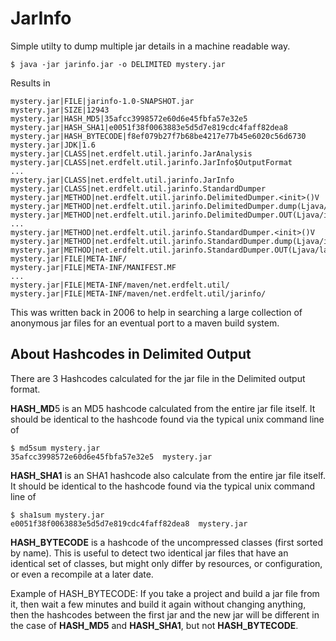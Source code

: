 JarInfo
=======

Simple utilty to dump multiple jar details in a machine readable way.

    $ java -jar jarinfo.jar -o DELIMITED mystery.jar

Results in

    mystery.jar|FILE|jarinfo-1.0-SNAPSHOT.jar
    mystery.jar|SIZE|12943
    mystery.jar|HASH_MD5|35afcc3998572e60d6e45fbfa57e32e5
    mystery.jar|HASH_SHA1|e0051f38f0063883e5d5d7e819cdc4faff82dea8
    mystery.jar|HASH_BYTECODE|f8ef079b27f7b68be4217e77b45e6020c56d6730
    mystery.jar|JDK|1.6
    mystery.jar|CLASS|net.erdfelt.util.jarinfo.JarAnalysis
    mystery.jar|CLASS|net.erdfelt.util.jarinfo.JarInfo$OutputFormat
    ...
    mystery.jar|CLASS|net.erdfelt.util.jarinfo.JarInfo
    mystery.jar|CLASS|net.erdfelt.util.jarinfo.StandardDumper
    mystery.jar|METHOD|net.erdfelt.util.jarinfo.DelimitedDumper.<init>()V
    mystery.jar|METHOD|net.erdfelt.util.jarinfo.DelimitedDumper.dump(Ljava/io/File;)V
    mystery.jar|METHOD|net.erdfelt.util.jarinfo.DelimitedDumper.OUT(Ljava/io/File;Ljava/lang/String;)V
    ...
    mystery.jar|METHOD|net.erdfelt.util.jarinfo.StandardDumper.<init>()V
    mystery.jar|METHOD|net.erdfelt.util.jarinfo.StandardDumper.dump(Ljava/io/File;)V
    mystery.jar|METHOD|net.erdfelt.util.jarinfo.StandardDumper.OUT(Ljava/lang/String;)V
    mystery.jar|FILE|META-INF/
    mystery.jar|FILE|META-INF/MANIFEST.MF
    ...
    mystery.jar|FILE|META-INF/maven/net.erdfelt.util/
    mystery.jar|FILE|META-INF/maven/net.erdfelt.util/jarinfo/

This was written back in 2006 to help in searching a large collection of anonymous jar files
for an eventual port to a maven build system.

About Hashcodes in Delimited Output
-----------------------------------
There are 3 Hashcodes calculated for the jar file in the Delimited output format.

**HASH_MD**5 is an MD5 hashcode calculated from the entire jar file itself.
It should be identical to the hashcode found via the typical unix command line of

    $ md5sum mystery.jar
    35afcc3998572e60d6e45fbfa57e32e5  mystery.jar

**HASH_SHA1** is an SHA1 hashcode also calculate from the entire jar file itself.
It should be identical to the hashcode found via the typical unix command line of

    $ sha1sum mystery.jar
    e0051f38f0063883e5d5d7e819cdc4faff82dea8  mystery.jar

**HASH_BYTECODE** is a hashcode of the uncompressed classes (first sorted by name).
This is useful to detect two identical jar files that have an identical set of classes,
but might only differ by resources, or configuration, or even a recompile at a later date.

Example of HASH_BYTECODE:
If you take a project and build a jar file from it, then wait a few minutes and build it
again without changing anything, then the hashcodes between the first jar and the new jar will
be different in the case of **HASH_MD5** and **HASH_SHA1**, but not **HASH_BYTECODE**.


